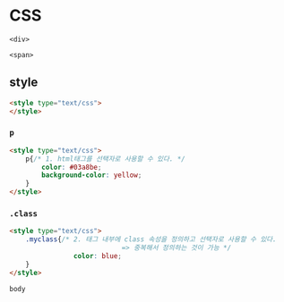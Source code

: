 # CSS

`<div>`

`<span>`

## style

```html
<style type="text/css">
</style>
```

### `p`

```html
<style type="text/css">
    p{/* 1. html태그를 선택자로 사용할 수 있다. */
    	color: #03a8be;
        background-color: yellow;
    }
</style>
```

### `.class`

```html
<style type="text/css">
    .myclass{/* 2. 태그 내부에 class 속성을 정의하고 선택자로 사용할 수 있다.
                            => 중복해서 정의하는 것이 가능 */
                color: blue;
    }
</style>
```



`body`

